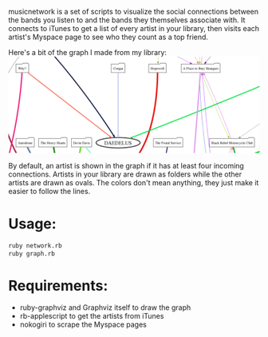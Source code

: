 musicnetwork is a set of scripts to visualize the social connections between
the bands you listen to and the bands they themselves associate with. It
connects to iTunes to get a list of every artist in your library, then visits
each artist's Myspace page to see who they count as a top friend.

Here's a bit of the graph I made from my library:
![sample musicnetwork graph](http://github.com/quadule/musicnetwork/raw/master/sample-graph.png)

By default, an artist is shown in the graph if it has at least four incoming
connections. Artists in your library are drawn as folders while the other
artists are drawn as ovals. The colors don't mean anything, they just make it
easier to follow the lines.

# Usage:

    ruby network.rb
    ruby graph.rb

# Requirements:

- ruby-graphviz and Graphviz itself to draw the graph
- rb-applescript to get the artists from iTunes 
- nokogiri to scrape the Myspace pages